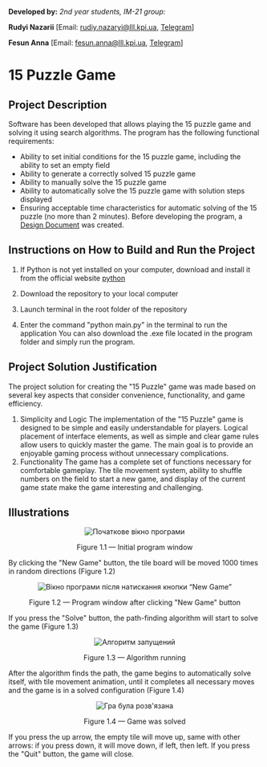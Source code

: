 **Developed by:**
*2nd year students, IM-21 group:*

<span padding-right:5em></span> **Rudyi Nazarii** [Email: rudiy.nazaryi@lll.kpi.ua,  [Telegram](https://t.me/iNazqq)]

<span padding-right:5em></span> **Fesun Anna** [Email: fesun.anna@lll.kpi.ua,  [Telegram](https://t.me/anyafesun)]


# 15 Puzzle Game

## Project Description
Software has been developed that allows playing the 15 puzzle game and solving it using search algorithms. The program has the following functional requirements:

- Ability to set initial conditions for the 15 puzzle game, including the ability to set an empty field
- Ability to generate a correctly solved 15 puzzle game
- Ability to manually solve the 15 puzzle game
- Ability to automatically solve the 15 puzzle game with solution steps displayed
- Ensuring acceptable time characteristics for automatic solving of the 15 puzzle (no more than 2 minutes). Before developing the program, a <a name="jdk" href="https://docs.google.com/document/d/1rVkbBMYSszTD1hn5XBeSRE2qt0xa3ZuiKDP1cdVK4bU/edit?usp=sharing">Design Document</a> was created.

## Instructions on How to Build and Run the Project

1. If Python is not yet installed on your computer, download and install it from the official website <a name="jdk" href="https://www.python.org/downloads">python</a>

2. Download the repository to your local computer
   
3. Launch terminal in the root folder of the repository
   
4. Enter the command "python main.py" in the terminal to run the application
You can also download the .exe file located in the program folder and simply run the program.

## Project Solution Justification
The project solution for creating the "15 Puzzle" game was made based on several key aspects that consider convenience, functionality, and game efficiency.

1. Simplicity and Logic
The implementation of the "15 Puzzle" game is designed to be simple and easily understandable for players. Logical placement of interface elements, as well as simple and clear game rules allow users to quickly master the game. The main goal is to provide an enjoyable gaming process without unnecessary complications.
2. Functionality
The game has a complete set of functions necessary for comfortable gameplay. The tile movement system, ability to shuffle numbers on the field to start a new game, and display of the current game state make the game interesting and challenging.

## Illustrations

<div align="center">
  <img src="https://github.com/Ancellie/15-puzlle/blob/main/images/picture1.png" alt="Початкове вікно програми">
  <p>Figure 1.1 — Initial program window</p>
</div>

By clicking the "New Game" button, the tile board will be moved 1000 times in random directions (Figure 1.2)
 
<div align="center">
  <img src="https://github.com/Ancellie/15-puzlle/blob/main/images/picture2.png" alt="Вікно програми після натискання кнопки “New Game”">
  <p>Figure 1.2 — Program window after clicking "New Game" button</p>
</div>

If you press the "Solve" button, the path-finding algorithm will start to solve the game (Figure 1.3)

<div align="center">
  <img src="https://github.com/Ancellie/15-puzlle/blob/main/images/picture3.png" alt="Алгоритм запущений">
  <p>Figure 1.3 — Algorithm running</p>
</div>

After the algorithm finds the path, the game begins to automatically solve itself, with tile movement animation, until it completes all necessary moves and the game is in a solved configuration (Figure 1.4)

<div align="center">
  <img src="https://github.com/Ancellie/15-puzlle/blob/main/images/picture4.png" alt="Гра була розв'язана">
  <p>Figure 1.4 — Game was solved</p>
</div>

If you press the up arrow, the empty tile will move up, same with other arrows: if you press down, it will move down, if left, then left. If you press the "Quit" button, the game will close.
